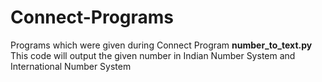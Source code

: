 # Connect-Programs
Programs which were given during Connect Program
**number_to_text.py**
This code will output the given number in Indian Number System and International Number System
